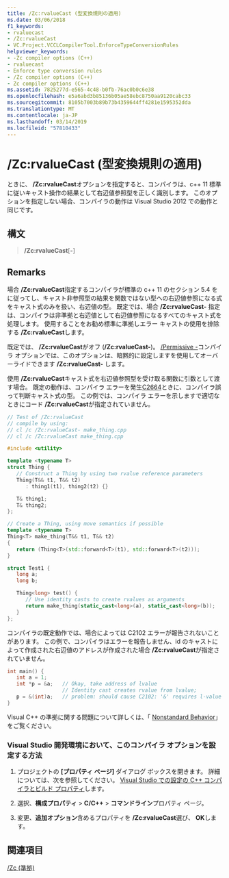 ```yaml
---
title: /Zc:rvalueCast (型変換規則の適用)
ms.date: 03/06/2018
f1_keywords:
- rvaluecast
- /Zc:rvalueCast
- VC.Project.VCCLCompilerTool.EnforceTypeConversionRules
helpviewer_keywords:
- -Zc compiler options (C++)
- rvaluecast
- Enforce type conversion rules
- /Zc compiler options (C++)
- Zc compiler options (C++)
ms.assetid: 7825277d-e565-4c48-b0fb-76ac0b0c6e38
ms.openlocfilehash: e5a6abd3b85136b05ae58ebc8750aa9120cabc33
ms.sourcegitcommit: 8105b7003b89b73b4359644ff4281e1595352dda
ms.translationtype: MT
ms.contentlocale: ja-JP
ms.lasthandoff: 03/14/2019
ms.locfileid: "57810433"
---
```

# <a name="zcrvaluecast-enforce-type-conversion-rules"></a>/Zc:rvalueCast (型変換規則の適用)

ときに、 **/Zc:rvalueCast**オプションを指定すると、コンパイラは、c++ 11 標準に従いキャスト操作の結果として右辺値参照型を正しく識別します。 このオプションを指定しない場合、コンパイラの動作は Visual Studio 2012 での動作と同じです。

## <a name="syntax"></a>構文

> **/Zc:rvalueCast**[**-**]

## <a name="remarks"></a>Remarks

場合 **/Zc:rvalueCast**指定するコンパイラが標準の c++ 11 のセクション 5.4 をに従ってし、キャスト非参照型の結果を関数ではない型への右辺値参照になる式をキャスト式のみを扱い、右辺値の型。 既定では、場合 **/Zc:rvalueCast-** 指定は、コンパイラは非準拠と右辺値として右辺値参照になるすべてのキャスト式を処理します。 使用することをお勧め標準に準拠しエラー キャストの使用を排除する **/Zc:rvalueCast**します。

既定では、 **/Zc:rvalueCast**がオフ (**/Zc:rvalueCast-**)。 [/Permissive -](permissive-standards-conformance.md)コンパイラ オプションでは、このオプションは、暗黙的に設定しますを使用してオーバーライドできます **/Zc:rvalueCast-** します。

使用 **/Zc:rvalueCast**キャスト式を右辺値参照型を受け取る関数に引数として渡す場合。 既定の動作は、コンパイラ エラーを発生[C2664](../../error-messages/compiler-errors-2/compiler-error-c2664.md)ときに、コンパイラ誤って判断キャスト式の型。 この例では、コンパイラ エラーを示しますで適切なときにコード **/Zc:rvalueCast**が指定されていません。

```cpp
// Test of /Zc:rvalueCast
// compile by using:
// cl /c /Zc:rvalueCast- make_thing.cpp
// cl /c /Zc:rvalueCast make_thing.cpp

#include <utility>

template <typename T>
struct Thing {
   // Construct a Thing by using two rvalue reference parameters
   Thing(T&& t1, T&& t2)
      : thing1(t1), thing2(t2) {}

   T& thing1;
   T& thing2;
};

// Create a Thing, using move semantics if possible
template <typename T>
Thing<T> make_thing(T&& t1, T&& t2)
{
   return (Thing<T>(std::forward<T>(t1), std::forward<T>(t2)));
}

struct Test1 {
   long a;
   long b;

   Thing<long> test() {
      // Use identity casts to create rvalues as arguments
      return make_thing(static_cast<long>(a), static_cast<long>(b));
   }
};
```

コンパイラの既定動作では、場合によっては C2102 エラーが報告されないことがあります。 この例で、コンパイラはエラーを報告しません、id のキャストによって作成された右辺値のアドレスが作成された場合 **/Zc:rvalueCast**が指定されていません。

```cpp
int main() {
   int a = 1;
   int *p = &a;   // Okay, take address of lvalue
                  // Identity cast creates rvalue from lvalue;
   p = &(int)a;   // problem: should cause C2102: '&' requires l-value
}
```

Visual C++ の準拠に関する問題について詳しくは、「 [Nonstandard Behavior](../../cpp/nonstandard-behavior.md)」をご覧ください。

### <a name="to-set-this-compiler-option-in-the-visual-studio-development-environment"></a>Visual Studio 開発環境において、このコンパイラ オプションを設定する方法

1. プロジェクトの **[プロパティ ページ]** ダイアログ ボックスを開きます。 詳細については、次を参照してください。 [Visual Studio での設定の C++ コンパイラとビルド プロパティ](../working-with-project-properties.md)します。

1. 選択、**構成プロパティ** > **C/C++** > **コマンドライン**プロパティ ページ。

1. 変更、**追加オプション**含めるプロパティを **/Zc:rvalueCast**選び、 **OK**します。

## <a name="see-also"></a>関連項目

[/Zc (準拠)](zc-conformance.md)<br/>
